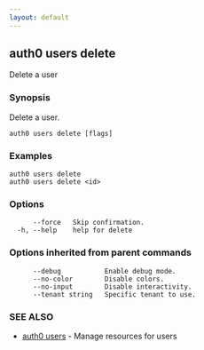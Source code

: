 ```yaml
---
layout: default
---
```

## auth0 users delete

Delete a user

### Synopsis

Delete a user.

```
auth0 users delete [flags]
```

### Examples

```
auth0 users delete 
auth0 users delete <id>
```

### Options

```
      --force   Skip confirmation.
  -h, --help    help for delete
```

### Options inherited from parent commands

```
      --debug           Enable debug mode.
      --no-color        Disable colors.
      --no-input        Disable interactivity.
      --tenant string   Specific tenant to use.
```

### SEE ALSO

* [auth0 users](auth0_users.md)	 - Manage resources for users

